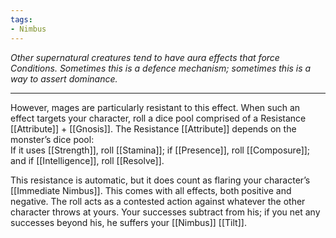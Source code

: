 ```yaml
---
tags:
- Nimbus
---
```


_Other supernatural creatures tend to have aura effects that force Conditions. Sometimes this is a defence mechanism; sometimes this is a way to assert dominance._

---

However, mages are particularly resistant to this effect. When such an effect targets your character, roll a dice pool comprised of a Resistance [[Attribute]] + [[Gnosis]]. The Resistance [[Attribute]] depends on the monster’s dice pool:\
If it uses [[Strength]], roll [[Stamina]]; if [[Presence]], roll [[Composure]]; and if [[Intelligence]], roll [[Resolve]]. 

This resistance is automatic, but it does count as flaring your character’s [[Immediate Nimbus]]. This comes with all effects, both positive and negative. The roll acts as a contested action against whatever the other character throws at yours. Your successes subtract from his; if you net any successes beyond his, he suffers your [[Nimbus]] [[Tilt]].
